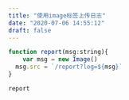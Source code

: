 ```yaml
---
title: "使用image标签上传日志"
date: "2020-07-06 14:55:12"
draft: false
---
```

```javascript
function report(msg:string){
	var msg = new Image()
  msg.src = `/report?log=${msg}`
}

report
```

